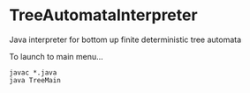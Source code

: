 # TreeAutomataInterpreter
Java interpreter for bottom up finite deterministic tree automata


To launch to main menu...
```
javac *.java
java TreeMain
```
